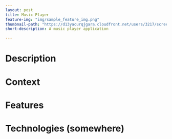 ```yaml
---
layout: post
title: Music Player
feature-img: "img/sample_feature_img.png"
thumbnail-path: "https://d13yacurqjgara.cloudfront.net/users/3217/screenshots/2030966/blocjams_1x.png"
short-description: A music player application

---
```


# Description

# Context

# Features

# Technologies (somewhere)
